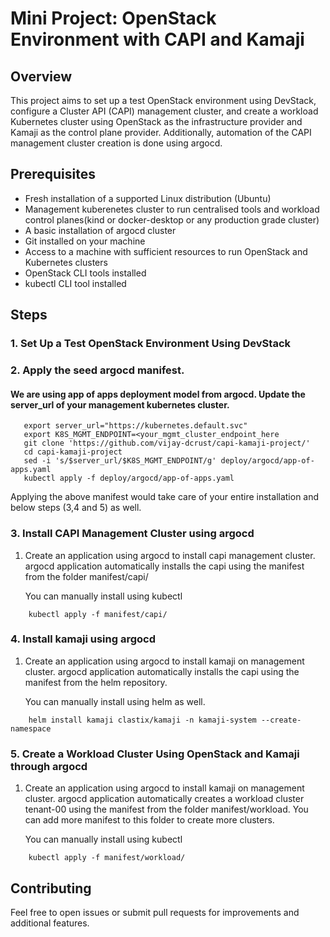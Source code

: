 # Mini Project: OpenStack Environment with CAPI and Kamaji
## Overview
This project aims to set up a test OpenStack environment using DevStack, configure a Cluster API (CAPI) management cluster, and create a workload Kubernetes cluster using OpenStack as the infrastructure provider and Kamaji as the control plane provider. Additionally, automation of the CAPI management cluster creation is done using argocd.
## Prerequisites
- Fresh installation of a supported Linux distribution (Ubuntu)
- Management kuberenetes cluster to run centralised tools and workload control planes(kind or docker-desktop or any production grade cluster)
- A basic installation of argocd cluster
- Git installed on your machine
- Access to a machine with sufficient resources to run OpenStack and Kubernetes clusters
- OpenStack CLI tools installed
- kubectl CLI tool installed 
## Steps
### 1. Set Up a Test OpenStack Environment Using DevStack
### 2. Apply the seed argocd manifest. 
#### We are using app of apps deployment model from argocd. Update the server_url of your management kubernetes cluster.
```
   export server_url="https://kubernetes.default.svc" 
   export K8S_MGMT_ENDPOINT=<your_mgmt_cluster_endpoint_here
   git clone 'https://github.com/vijay-dcrust/capi-kamaji-project/'
   cd capi-kamaji-project
   sed -i 's/$server_url/$K8S_MGMT_ENDPOINT/g' deploy/argocd/app-of-apps.yaml
   kubectl apply -f deploy/argocd/app-of-apps.yaml
 ```
 Applying the above manifest would take care of your entire installation and below steps (3,4 and 5) as well.
### 3. Install CAPI Management Cluster using argocd
1. Create an application using argocd to install capi management cluster.
   argocd application automatically installs the capi using the manifest from the folder manifest/capi/
   
   You can manually install using kubectl
```
    kubectl apply -f manifest/capi/
```    
### 4. Install kamaji using argocd  
1. Create an application using argocd to install kamaji on management cluster.
   argocd application automatically installs the capi using the manifest from the helm repository.
   
   You can manually install using helm as well.
```
    helm install kamaji clastix/kamaji -n kamaji-system --create-namespace
```
### 5. Create a Workload Cluster Using OpenStack and Kamaji through argocd
1. Create an application using argocd to install kamaji on management cluster.
   argocd application automatically creates a workload cluster tenant-00 using the manifest from the folder manifest/workload. You can add more manifest to this folder to create more clusters.
   
   You can manually install using kubectl
```
    kubectl apply -f manifest/workload/
```
## Contributing
Feel free to open issues or submit pull requests for improvements and additional features.

